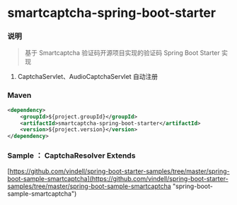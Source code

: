 # smartcaptcha-spring-boot-starter


### 说明

 > 基于 Smartcaptcha 验证码开源项目实现的验证码 Spring Boot Starter 实现

1. CaptchaServlet、AudioCaptchaServlet 自动注册

### Maven

``` xml
<dependency>
	<groupId>${project.groupId}</groupId>
	<artifactId>smartcaptcha-spring-boot-starter</artifactId>
	<version>${project.version}</version>
</dependency>
```

### Sample ：  CaptchaResolver Extends

[https://github.com/vindell/spring-boot-starter-samples/tree/master/spring-boot-sample-smartcaptcha](https://github.com/vindell/spring-boot-starter-samples/tree/master/spring-boot-sample-smartcaptcha "spring-boot-sample-smartcaptcha")

